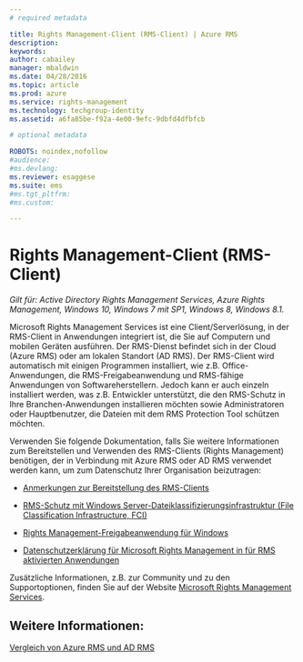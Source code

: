 ```yaml
---
# required metadata

title: Rights Management-Client (RMS-Client) | Azure RMS
description:
keywords:
author: cabailey
manager: mbaldwin
ms.date: 04/28/2016
ms.topic: article
ms.prod: azure
ms.service: rights-management
ms.technology: techgroup-identity
ms.assetid: a6fa85be-f92a-4e00-9efc-9dbfd4dfbfcb

# optional metadata

ROBOTS: noindex,nofollow
#audience:
#ms.devlang:
ms.reviewer: esaggese
ms.suite: ems
#ms.tgt_pltfrm:
#ms.custom:

---
```


# Rights Management-Client (RMS-Client)

*Gilt für: Active Directory Rights Management Services, Azure Rights Management, Windows 10, Windows 7 mit SP1, Windows 8, Windows 8.1.*

Microsoft Rights Management Services ist eine Client/Serverlösung, in der RMS-Client in Anwendungen integriert ist, die Sie auf Computern und mobilen Geräten ausführen. Der RMS-Dienst befindet sich in der Cloud (Azure RMS) oder am lokalen Standort (AD RMS). Der RMS-Client wird automatisch mit einigen Programmen installiert, wie z.B. Office-Anwendungen, die RMS-Freigabeanwendung und RMS-fähige Anwendungen von Softwareherstellern. Jedoch kann er auch einzeln installiert werden, was z.B. Entwickler unterstützt, die den RMS-Schutz in Ihre Branchen-Anwendungen installieren möchten sowie Administratoren oder Hauptbenutzer, die Dateien mit dem RMS Protection Tool schützen möchten.

Verwenden Sie folgende Dokumentation, falls Sie weitere Informationen zum Bereitstellen und Verwenden des RMS-Clients (Rights Management) benötigen, der in Verbindung mit Azure RMS oder AD RMS verwendet werden kann, um zum Datenschutz Ihrer Organisation beizutragen:

- [Anmerkungen zur Bereitstellung des RMS-Clients](client-deployment-notes.md)

- [RMS-Schutz mit Windows Server-Dateiklassifizierungsinfrastruktur (File Classification Infrastructure, FCI)](configure-fci.md)

- [Rights Management-Freigabeanwendung für Windows](sharing-app-windows.md)

- [Datenschutzerklärung für Microsoft Rights Management in für RMS aktivierten Anwendungen](privacy-statement-rms-enlightened-applications.md)


Zusätzliche Informationen, z.B. zur Community und zu den Supportoptionen, finden Sie auf der Website [Microsoft Rights Management Services](https://www.microsoft.com/rms).

## Weitere Informationen:
[Vergleich von Azure RMS und AD RMS](../understand-explore/compare-azure-rms-ad-rms.md)


<!--HONumber=Apr16_HO4-->



